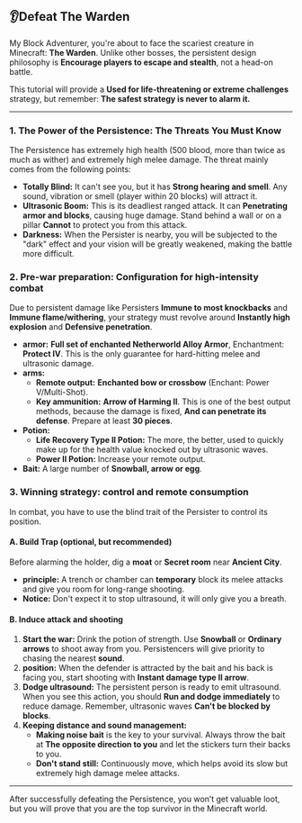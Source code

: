 ## 👂Defeat The Warden

My Block Adventurer, you're about to face the scariest creature in Minecraft: **The Warden**. Unlike other bosses, the persistent design philosophy is **Encourage players to escape and stealth**, not a head-on battle.

This tutorial will provide a **Used for life-threatening or extreme challenges** strategy, but remember: **The safest strategy is never to alarm it.**

------



### 1. The Power of the Persistence: The Threats You Must Know



The Persistence has extremely high health (500 blood, more than twice as much as wither) and extremely high melee damage. The threat mainly comes from the following points:

- **Totally Blind:** It can't see you, but it has **Strong hearing and smell**. Any sound, vibration or smell (player within 20 blocks) will attract it.
- **Ultrasonic Boom:** This is its deadliest ranged attack. It can **Penetrating armor and blocks**, causing huge damage. Stand behind a wall or on a pillar **Cannot** to protect you from this attack.
- **Darkness:** When the Persister is nearby, you will be subjected to the "dark" effect and your vision will be greatly weakened, making the battle more difficult.



### 2. Pre-war preparation: Configuration for high-intensity combat



Due to persistent damage like Persisters **Immune to most knockbacks** and **Immune flame/withering**, your strategy must revolve around **Instantly high explosion** and **Defensive penetration**.

- **armor:** **Full set of enchanted Netherworld Alloy Armor**, Enchantment: **Protect IV**. This is the only guarantee for hard-hitting melee and ultrasonic damage.
- **arms:**
  - **Remote output:** **Enchanted bow or crossbow** (Enchant: Power V/Multi-Shot).
  - **Key ammunition:** **Arrow of Harming II**. This is one of the best output methods, because the damage is fixed, **And can penetrate its defense**. Prepare at least **30 pieces**.
- **Potion:**
  - **Life Recovery Type II Potion:** The more, the better, used to quickly make up for the health value knocked out by ultrasonic waves.
  - **Power II Potion:** Increase your remote output.
- **Bait:** A large number of **Snowball, arrow or egg**.



### 3. Winning strategy: control and remote consumption



In combat, you have to use the blind trait of the Persister to control its position.



#### A. Build Trap (optional, but recommended)



Before alarming the holder, dig a **moat** or **Secret room** near **Ancient City**.

- **principle:** A trench or chamber can **temporary** block its melee attacks and give you room for long-range shooting.
- **Notice:** Don't expect it to stop ultrasound, it will only give you a breath.



#### B. Induce attack and shooting



1. **Start the war:** Drink the potion of strength. Use **Snowball** or **Ordinary arrows** to shoot away from you. Persistencers will give priority to chasing the nearest **sound**.
2. **position:** When the defender is attracted by the bait and his back is facing you, start shooting with **Instant damage type II arrow**.
3. **Dodge ultrasound:** The persistent person is ready to emit ultrasound. When you see this action, you should **Run and dodge immediately** to reduce damage. Remember, ultrasonic waves **Can't be blocked by blocks**.
4. **Keeping distance and sound management:**
   - **Making noise bait** is the key to your survival. Always throw the bait at **The opposite direction to you** and let the stickers turn their backs to you.
   - **Don't stand still:** Continuously move, which helps avoid its slow but extremely high damage melee attacks.

------

After successfully defeating the Persistence, you won’t get valuable loot, but you will prove that you are the top survivor in the Minecraft world.
